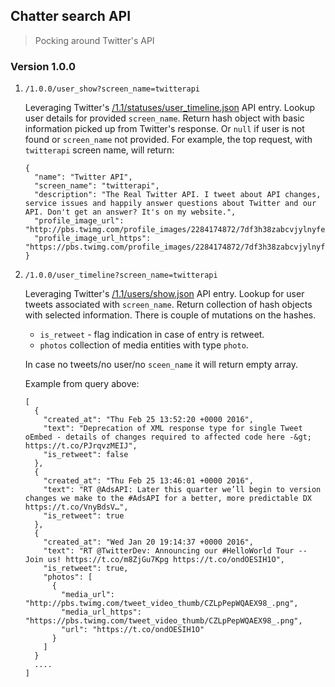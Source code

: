 ## Chatter search API

> Pocking around Twitter's API

### Version 1.0.0


1.  `/1.0.0/user_show?screen_name=twitterapi`
	
	Leveraging Twitter's [/1.1/statuses/user_timeline.json](https://dev.twitter.com/rest/reference/get/statuses/user_timeline) API entry.
	Lookup user details for provided `screen_name`.
	Return hash object with basic information picked up from Twitter's response.
	Or `null` if user is not found or `screen_name` not provided.
	For example, the top request, with `twitterapi` screen name, will return:


		{
		  "name": "Twitter API",
		  "screen_name": "twitterapi",
		  "description": "The Real Twitter API. I tweet about API changes, service issues and happily answer questions about Twitter and our API. Don't get an answer? It's on my website.",
		  "profile_image_url": "http://pbs.twimg.com/profile_images/2284174872/7df3h38zabcvjylnyfe3_normal.png",
		  "profile_image_url_https": "https://pbs.twimg.com/profile_images/2284174872/7df3h38zabcvjylnyfe3_normal.png"
		}


2.  `/1.0.0/user_timeline?screen_name=twitterapi`

	Leveraging Twitter's [/1.1/users/show.json](https://dev.twitter.com/rest/reference/get/users/show) API entry.
	Lookup for user tweets associated with `screen_name`.
	Return collection of hash objects with selected information. There is couple of mutations on the hashes.

	-  `is_retweet` - flag indication in case of entry is retweet.
	-  `photos` collection of media entities with type `photo`.

	In case no tweets/no user/no `sceen_name` it will return empty array.

	Example from query above:


		[
		  {
		    "created_at": "Thu Feb 25 13:52:20 +0000 2016",
		    "text": "Deprecation of XML response type for single Tweet oEmbed - details of changes required to affected code here -&gt; https://t.co/PJrqvzMEIJ",
		    "is_retweet": false
		  },
		  {
		    "created_at": "Thu Feb 25 13:46:01 +0000 2016",
		    "text": "RT @AdsAPI: Later this quarter we’ll begin to version changes we make to the #AdsAPI for a better, more predictable DX https://t.co/VnyBdsV…",
		    "is_retweet": true
		  },
		  {
		    "created_at": "Wed Jan 20 19:14:37 +0000 2016",
		    "text": "RT @TwitterDev: Announcing our #HelloWorld Tour -- Join us! https://t.co/m8ZjGu7Kpg https://t.co/ondOESIH1O",
		    "is_retweet": true,
		    "photos": [
		      {
		        "media_url": "http://pbs.twimg.com/tweet_video_thumb/CZLpPepWQAEX98_.png",
		        "media_url_https": "https://pbs.twimg.com/tweet_video_thumb/CZLpPepWQAEX98_.png",
		        "url": "https://t.co/ondOESIH1O"
		      }
		    ]
		  }
		  ....
		]

